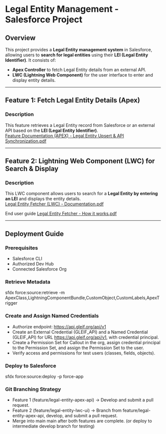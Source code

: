 # Legal Entity Management - Salesforce Project

## Overview  
This project provides a **Legal Entity management system** in Salesforce, allowing users to **search for legal entities** using their **LEI (Legal Entity Identifier)**. It consists of:  
- **Apex Controller** to fetch Legal Entity details from an external API.  
- **LWC (Lightning Web Component)** for the user interface to enter and display entity details.  

---


## Feature 1: Fetch Legal Entity Details (Apex)  
### Description  
This feature retrieves a Legal Entity record from Salesforce or an external API based on the **LEI (Legal Entity Identifier)**.  
[Feature Documentation (APEX) - Legal Entity Upsert & API Synchronization.pdf](https://github.com/user-attachments/files/19339311/Feature.Documentation.APEX.-.Legal.Entity.Upsert.API.Synchronization.pdf)


---

## Feature 2: Lightning Web Component (LWC) for Search & Display  
### Description  
This LWC component allows users to search for a **Legal Entity by entering an LEI** and displays the entity details.  
[Legal Entity Fetcher (LWC) - Documentation.pdf](https://github.com/user-attachments/files/19339327/Legal.Entity.Fetcher.LWC.-.Documentation.pdf)

End user guide [Legal Entity Fetcher - How it works.pdf](https://github.com/user-attachments/files/19339388/Legal.Entity.Fetcher.-.How.it.works.pdf)

---

## Deployment Guide  

### Prerequisites  
- Salesforce CLI  
- Authorized Dev Hub  
- Connected Salesforce Org  

### Retrieve Metadata  
sfdx force:source:retrieve -m ApexClass,LightningComponentBundle,CustomObject,CustomLabels,ApexTrigger

### Create and Assign Named Credentials
- Authorize endpoint: https://api.gleif.org/api/v1
- Create an External Credential (GLEIF_API) and a Named Credential (GLEIF_API) for URL https://api.gleif.org/api/v1, with credential principal.
- Create a Permission Set for Callout in the org, assign credential principal to the Permission Set, and assign the Permission Set to the user.
- Verify access and permissions for test users (classes, fields, objects).

### Deploy to Salesforce
sfdx force:source:deploy -p force-app

### Git Branching Strategy
- Feature 1 (feature/legal-entity-apex-api) → Develop and submit a pull request.
- Feature 2 (feature/legal-entity-lwc-ui) → Branch from feature/legal-entity-apex-api, develop, and submit a pull request.
- Merge into main main after both features are complete. (or deploy to intermediate develop branch for testing)
